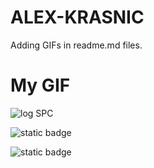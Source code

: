 # ALEX-KRASNIC
Adding GIFs in readme.md files.

# My GIF
![log SPC](https://media.tenor.com/zqI3956TimEAAAAi/husky-strange.gif)

![static badge](https://img.shields.io/badge/py-python-red?style=flat&logo=python)

![static badge](https://img.shields.io/badge/samsung-black?style=for-the-badge&logo=samsung&logoColor=red&logoSize=amg&labelColor=black&color=red)

